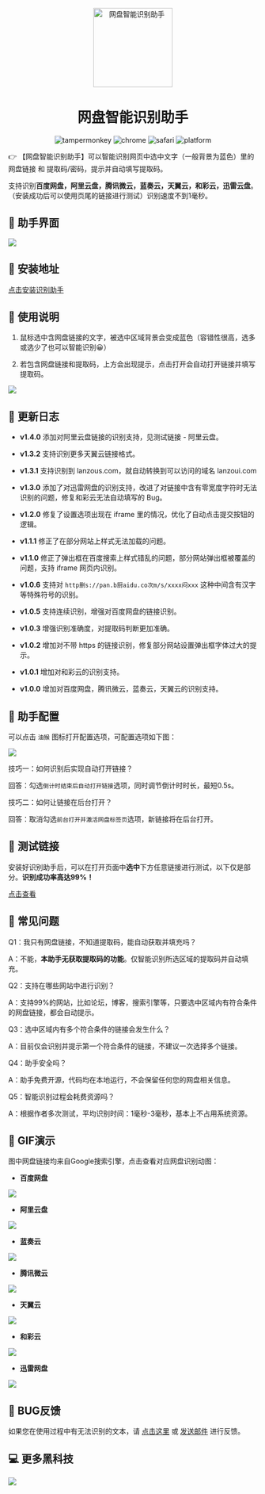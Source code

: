 <p align="center">
  <a href="https://www.baiduyun.wiki">
    <img width="160" src="https://www.baiduyun.wiki/logo.png" alt="网盘智能识别助手">
  </a>
</p>

<h1 align="center">网盘智能识别助手</h1>

<p align="center">
  <img src="https://img.shields.io/badge/tamperMonkey-v4.8-brightgreen.svg" alt="tampermonkey">
  <img src="https://img.shields.io/badge/chrome%20x64-v76.0-brightgreen.svg" alt="chrome">
  <img src="https://img.shields.io/badge/safari%20-v12.0-brightgreen.svg" alt="safari">
  <img src="https://img.shields.io/badge/platform-Windows%20%7C%20Mac%20%7C%20Android-blue.svg" alt="platform">
</p>

👉 【网盘智能识别助手】可以智能识别网页中选中文字（一般背景为蓝色）里的 网盘链接 和 提取码/密码，提示并自动填写提取码。

支持识别**百度网盘，阿里云盘，腾讯微云，蓝奏云，天翼云，和彩云，迅雷云盘**。（安装成功后可以使用页尾的链接进行测试）识别速度不到1毫秒。

## 🎨 助手界面

![](https://i.loli.net/2021/03/06/Y3a6hEjzHxqXPWG.png)

## 💽 安装地址

[点击安装识别助手](https://www.baiduyun.wiki/tool/install-panai.html)

## 📖 使用说明

1. 鼠标选中含网盘链接的文字，被选中区域背景会变成蓝色（容错性很高，选多或选少了也可以智能识别😀）

2. 若包含网盘链接和提取码，上方会出现提示，点击打开会自动打开链接并填写提取码。

![](https://i.loli.net/2021/03/05/oqMDRTiIcBlYudv.png)

## 📖 更新日志

- **v1.4.0** 添加对阿里云盘链接的识别支持，见测试链接 - 阿里云盘。

- **v1.3.2** 支持识别更多天翼云链接格式。

- **v1.3.1** 支持识别到 lanzous.com，就自动转换到可以访问的域名 lanzoui.com

- **v1.3.0** 添加了对迅雷网盘的识别支持，改进了对链接中含有零宽度字符时无法识别的问题，修复和彩云无法自动填写的 Bug。

- **v1.2.0** 修复了设置选项出现在 iframe 里的情况，优化了自动点击提交按钮的逻辑。

- **v1.1.1** 修正了在部分网站上样式无法加载的问题。

- **v1.1.0** 修正了弹出框在百度搜索上样式错乱的问题，部分网站弹出框被覆盖的问题，支持 iframe 网页内识别。

- **v1.0.6** 支持对 `http删s://pan.b厨aidu.co次m/s/xxxx闷xxx` 这种中间含有汉字等特殊符号的识别。

- **v1.0.5** 支持连续识别，增强对百度网盘的链接识别。

- **v1.0.3** 增强识别准确度，对提取码判断更加准确。

- **v1.0.2** 增加对不带 https 的链接识别，修复部分网站设置弹出框字体过大的提示。

- **v1.0.1** 增加对和彩云的识别支持。

- **v1.0.0** 增加对百度网盘，腾讯微云，蓝奏云，天翼云的识别支持。

## 🔧 助手配置

可以点击 `油猴` 图标打开配置选项，可配置选项如下图：

![](https://i.loli.net/2021/03/05/PVSUZyWoubFtQDx.png)

技巧一：如何识别后实现自动打开链接？

回答：勾选`倒计时结束后自动打开链接`选项，同时调节倒计时时长，最短0.5s。

技巧二：如何让链接在后台打开？

回答：取消勾选`前台打开并激活网盘标签页`选项，新链接将在后台打开。

## 🚀 测试链接

安装好识别助手后，可以在打开页面中**选中**下方任意链接进行测试，以下仅是部分。**识别成功率高达99%！**

[点击查看](https://www.baiduyun.wiki/tool/install-panai.html)

## 👻 常见问题

Q1：我只有网盘链接，不知道提取码，能自动获取并填充吗？

A：不能，**本助手无获取提取码的功能**。仅智能识别所选区域的提取码并自动填充。

Q2：支持在哪些网站中进行识别？

A：支持99%的网站，比如论坛，博客，搜索引擎等，只要选中区域内有符合条件的网盘链接，都会自动提示。

Q3：选中区域内有多个符合条件的链接会发生什么？

A：目前仅会识别并提示第一个符合条件的链接，<Color color="red">不建议一次选择多个链接</Color>。

Q4：助手安全吗？

A：助手免费开源，代码均在本地运行，不会保留任何您的网盘相关信息。

Q5：智能识别过程会耗费资源吗？

A：根据作者多次测试，平均识别时间：1毫秒-3毫秒，基本上不占用系统资源。

## 🎨 GIF演示

图中网盘链接均来自Google搜索引擎，点击查看对应网盘识别动图：

- **百度网盘**

![](https://cdn.jsdelivr.net/gh/youxiaohou/img/7NPZIk8buGmhF6S.gif)

- **阿里云盘**

![](https://cdn.jsdelivr.net/gh/youxiaohou/img/20210730104103.gif)

- **蓝奏云**

![](https://cdn.jsdelivr.net/gh/youxiaohou/img/J4dTB5kwQnDab6R.gif)

- **腾讯微云**

![](https://cdn.jsdelivr.net/gh/youxiaohou/img/pOj4exrZcKhWiM1.gif)

- **天翼云**

![](https://cdn.jsdelivr.net/gh/youxiaohou/img/T7oku1FDbW6Kjye.gif)

- **和彩云**

![](https://cdn.jsdelivr.net/gh/youxiaohou/img/9k8GUqbDEOKxPor.gif)

- **迅雷网盘**

![](https://cdn.jsdelivr.net/gh/youxiaohou/img/20210730104416.gif)

## 👻 BUG反馈

如果您在使用过程中有无法识别的文本，请 [点击这里](https://wj.qq.com/s2/8150559/6c08/) 或 [发送邮件](mailto:mail@youxiaohou.com) 进行反馈。

## 💻 更多黑科技

![](https://i.loli.net/2019/11/28/lAFfphM8KYHeGgJ.png)
